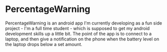# PercentageWarning
PercentageWarning is an android app I'm currently developing as a fun side project - I'm a full time student - which is supposed to get my android development skills up a little bit.
The point of the app is to connect to a laptop, and then give a notification on the phone when the battery level on the laptop drops below a set amount.

